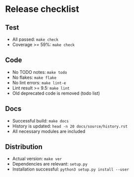 # Release checklist

## Test

* All passed: `make check`
* Coverage >= 59%: `make check`

## Code

* No TODO notes: `make todo`
* No flakes: `make flake`
* No lint errors: `make lint-e`
* Lint result >= 9.5: `make lint`
* Old deprecated code is removed (todo list)

## Docs

* Successful build: `make docs`
* History is updated: `head -n 20 docs/source/history.rst`
* All necessary modules are included

## Distribution

* Actual version: `make ver`
* Dependencies are relevant: `setup.py`
* Installation successful: `python3 setup.py install --user`
